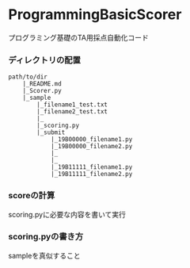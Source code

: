 # ProgrammingBasicScorer
プログラミング基礎のTA用採点自動化コード

### ディレクトリの配置

    path/to/dir
        |_README.md
        |_Scorer.py
        |_sample
            |_filename1_test.txt
            |_filename2_test.txt
            |_
            |_scoring.py
            |_submit
                |_19B00000_filename1.py
                |_19B00000_filename2.py
                |_
                |_
                |_19B11111_filename1.py
                |_19B11111_filename2.py


### scoreの計算
scoring.pyに必要な内容を書いて実行

### scoring.pyの書き方
sampleを真似すること